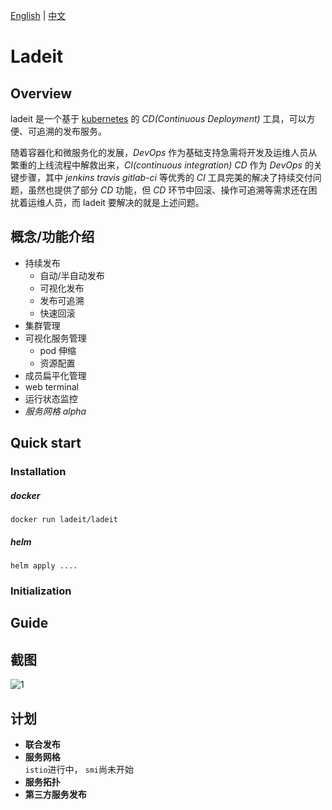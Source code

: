 [English](./README.md) | [中文](./README_zh.md)

# Ladeit

## Overview
ladeit 是一个基于 [kubernetes](https://github.com/kubernetes/kubernetes) 的 _CD(Continuous Deployment)_ 工具，可以方便、可追溯的发布服务。

随着容器化和微服务化的发展，_DevOps_ 作为基础支持急需将开发及运维人员从繁重的上线流程中解救出来，_CI(continuous integration)_ _CD_ 作为 _DevOps_ 的关键步骤，其中 _jenkins_ _travis_ _gitlab-ci_ 等优秀的 _CI_ 工具完美的解决了持续交付问题，虽然也提供了部分 _CD_ 功能，但 _CD_ 环节中回滚、操作可追溯等需求还在困扰着运维人员，而 ladeit 要解决的就是上述问题。

## 概念/功能介绍
* 持续发布
  * 自动/半自动发布
  * 可视化发布
  * 发布可追溯
  * 快速回滚
* 集群管理
* 可视化服务管理
  * pod 伸缩
  * 资源配置
* 成员扁平化管理
* web terminal
* 运行状态监控
* *服务网格 alpha*

## Quick start
### Installation

##### docker
```
docker run ladeit/ladeit
```
##### helm
```
helm apply ....
```
### Initialization

## Guide

## 截图
![1](https://www.docker.com/sites/default/files/d8/styles/role_icon/public/2020-01/DesktopAction%402.png?itok=fSjduwO7)

## 计划

-  **联合发布**
-  **服务网格**   
`istio`进行中， `smi`尚未开始
-  **服务拓扑**
-  **第三方服务发布**
